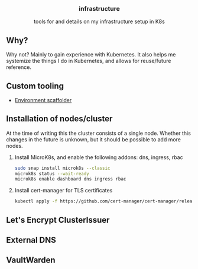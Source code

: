 <br />

<h3 align="center">infrastructure</h3>
<p align="center">tools for and details on my infrastructure setup in K8s</p>

## Why?
Why not? Mainly to gain experience with Kubernetes.
It also helps me systemize the things I do in Kubernetes, and allows for reuse/future reference.

## Custom tooling

- [Environment scaffolder](tools/environment-scaffolder)


## Installation of nodes/cluster
At the time of writing this the cluster consists of a single node. 
Whether this changes in the future is unknown, but it should be possible to add more nodes. 

1. Install MicroK8s, and enable the following addons: dns, ingress, rbac
  
    ```sh
    sudo snap install microk8s --classic
    microk8s status --wait-ready
    microk8s enable dashboard dns ingress rbac
    ```

2. Install cert-manager for TLS certificates

    ```sh
    kubectl apply -f https://github.com/cert-manager/cert-manager/releases/download/v1.8.0/cert-manager.yaml
    ```

## Let's Encrypt ClusterIssuer



## External DNS



## VaultWarden


